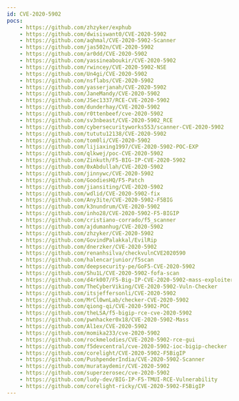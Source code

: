 ```yaml
---
id: CVE-2020-5902
pocs:
    - https://github.com/zhzyker/exphub
    - https://github.com/dwisiswant0/CVE-2020-5902
    - https://github.com/aqhmal/CVE-2020-5902-Scanner
    - https://github.com/jas502n/CVE-2020-5902
    - https://github.com/ar0dd/CVE-2020-5902
    - https://github.com/yassineaboukir/CVE-2020-5902
    - https://github.com/rwincey/CVE-2020-5902-NSE
    - https://github.com/Un4gi/CVE-2020-5902
    - https://github.com/nsflabs/CVE-2020-5902
    - https://github.com/yasserjanah/CVE-2020-5902
    - https://github.com/JaneMandy/CVE-2020-5902
    - https://github.com/JSec1337/RCE-CVE-2020-5902
    - https://github.com/dunderhay/CVE-2020-5902
    - https://github.com/r0ttenbeef/cve-2020-5902
    - https://github.com/sv3nbeast/CVE-2020-5902_RCE
    - https://github.com/cybersecurityworks553/scanner-CVE-2020-5902
    - https://github.com/tututu12138/CVE-2020-5902
    - https://github.com/tom0li/CVE-2020-5902
    - https://github.com/lijiaxing1997/CVE-2020-5902-POC-EXP
    - https://github.com/qlkwej/poc-CVE-2020-5902
    - https://github.com/Zinkuth/F5-BIG-IP-CVE-2020-5902
    - https://github.com/0xAbdullah/CVE-2020-5902
    - https://github.com/jinnywc/CVE-2020-5902
    - https://github.com/GoodiesHQ/F5-Patch
    - https://github.com/jiansiting/CVE-2020-5902
    - https://github.com/wdlid/CVE-2020-5902-fix
    - https://github.com/Any3ite/CVE-2020-5902-F5BIG
    - https://github.com/k3nundrum/CVE-2020-5902
    - https://github.com/inho28/CVE-2020-5902-F5-BIGIP
    - https://github.com/cristiano-corrado/f5_scanner
    - https://github.com/ajdumanhug/CVE-2020-5902
    - https://github.com/zhzyker/CVE-2020-5902
    - https://github.com/GovindPalakkal/EvilRip
    - https://github.com/dnerzker/CVE-2020-5902
    - https://github.com/renanhsilva/checkvulnCVE2020590
    - https://github.com/halencarjunior/f5scan
    - https://github.com/deepsecurity-pe/GoF5-CVE-2020-5902
    - https://github.com/Shu1L/CVE-2020-5902-fofa-scan
    - https://github.com/d4rk007/F5-Big-IP-CVE-2020-5902-mass-exploiter
    - https://github.com/TheCyberViking/CVE-2020-5902-Vuln-Checker
    - https://github.com/itsjeffersonli/CVE-2020-5902
    - https://github.com/MrCl0wnLab/checker-CVE-2020-5902
    - https://github.com/qiong-qi/CVE-2020-5902-POC
    - https://github.com/theLSA/f5-bigip-rce-cve-2020-5902
    - https://github.com/pwnhacker0x18/CVE-2020-5902-Mass
    - https://github.com/Al1ex/CVE-2020-5902
    - https://github.com/momika233/cve-2020-5902
    - https://github.com/rockmelodies/CVE-2020-5902-rce-gui
    - https://github.com/f5devcentral/cve-2020-5902-ioc-bigip-checker
    - https://github.com/corelight/CVE-2020-5902-F5BigIP
    - https://github.com/PushpenderIndia/CVE-2020-5902-Scanner
    - https://github.com/murataydemir/CVE-2020-5902
    - https://github.com/superzerosec/cve-2020-5902
    - https://github.com/ludy-dev/BIG-IP-F5-TMUI-RCE-Vulnerability
    - https://github.com/corelight-ricky/CVE-2020-5902-F5BigIP
---
```

